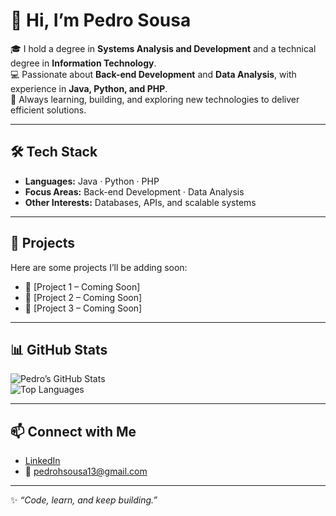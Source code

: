 # 👋 Hi, I’m Pedro Sousa  

🎓 I hold a degree in **Systems Analysis and Development** and a technical degree in **Information Technology**.  
💻 Passionate about **Back-end Development** and **Data Analysis**, with experience in **Java, Python, and PHP**.  
🚀 Always learning, building, and exploring new technologies to deliver efficient solutions.  

---

## 🛠️ Tech Stack  
- **Languages:** Java · Python · PHP  
- **Focus Areas:** Back-end Development · Data Analysis  
- **Other Interests:** Databases, APIs, and scalable systems  

---

## 📂 Projects  
Here are some projects I’ll be adding soon:  
- 🔹 [Project 1 – Coming Soon]  
- 🔹 [Project 2 – Coming Soon]  
- 🔹 [Project 3 – Coming Soon]  

---

## 📊 GitHub Stats  
![Pedro’s GitHub Stats](https://github-readme-stats.vercel.app/api?username=PedroHenriqueSousa&show_icons=true&theme=default)  
![Top Languages](https://github-readme-stats.vercel.app/api/top-langs/?username=PedroHenriqueSousa&layout=compact&theme=default)  

---

## 📫 Connect with Me  
- [LinkedIn](https://www.linkedin.com/in/pedro-sousa-400ba81b5/)  
- 📧 pedrohsousa13@gmail.com  

---
✨ *“Code, learn, and keep building.”*  
